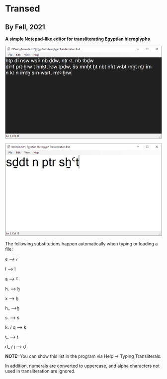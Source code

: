# Transed
## By Fell, 2021

**A simple Notepad-like editor for transliterating Egyptian hieroglyphs**

![Dark mode](/screenshots/transed-screenie-1.png?raw=true "Dark mode")

![Light mode](/screenshots/transed-screenie-2.png?raw=true "Light mode")

The following substitutions happen automatically
when typing or loading a file:

e ⟶ ꜣ

i ⟶ ỉ

a ⟶ Ꜥ

h. ⟶ ḥ

x ⟶ ḫ

h_ ⟶ẖ

s. ⟶ š

k. / q ⟶ ḳ

t_ ⟶ ṯ

d_ / j ⟶ ḏ

**NOTE:** You can show this list in the program via Help -> Typing Transliterals.

In addition, numerals are converted to uppercase, and alpha characters not used in transliteration are ignored.
